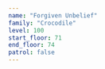 ```yaml
---
name: "Forgiven Unbelief"
family: "Crocodile"
level: 100
start_floor: 71
end_floor: 74
patrol: false
---
```

